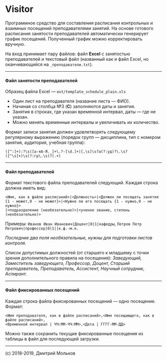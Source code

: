 # Visitor
Программное средство для составления расписания контрольных и взаимных посещений преподавателями занятий. На основе готового расписания занятости преподавателей автоматически генерирует график посещений. Полученный график можно корректировать вручную.

На вход принимает пару файлов: файл **Excel** с занятостью преподавателей и текстовый файл (названный как и файл Excel, но оканчивающийся на `_преподаватели.txt`).

------------

#### Файл занятости преподавателей
Образец файла Excel — `ext/template_schedule_plain.xls`
- Один лист на преподавателя (название листа — ФИО).
- Начиная со столбца №3 (**C**) заполняются даты и занятия.
- Занятия в строках, где указан временной интервал, даты — где не указан.
- Можно менять временные интервалы и увеличивать их количество.

Формат записи занятия должен удовлетворять следующему регулярному выражению (порядок групп — дисциплина, тип с номером занятия, аудитория, учебная группа):

```
([^:]+):?\s([а-яА-Я._]+\.?-[\d.]+)[,\s]\s?а(?:уд)?\.\s?([^\s]+)\s(?:гр\.\s)?(.+)
```

------------

#### Файл преподавателей
Формат текстового файла преподавателей следующий. Каждая строка должна иметь вид:
```
<Имя, как в файле расписаний>|<Должность>|<Должен ли посещать занятия
{1 - может,0 - не может}>|<Нужно ли его посещать {1 - нужно,0 - не нужно}>
|<подразделение (необязательно)>|<ученое звание, степень (необязательно)>
```

Примеры: `Иванов Иван Иванович|Доцент|0|1|кафедры`, `Петров Петр Петрович|профессор|0|1||к.ф.-м.н.`

_Последние два поля необязательные, нужны для подготовки листов контроля._

Список допустимых должностей (от старшего к младшему с точки зрения дополнительного правила на посещения): _Заведующий, Заместитель заведующего, Профессор, Доцент, Старший преподаватель, Преподаватель, Ассистент, Научный сотрудник, Аспирант._

------------

#### Файл фиксированных посещений
Каждая строка файла фкисированных посещений — одно посещение. Формат:
```
<Имя преподавателя, как в файле расписаний>,<Имя посещающего, как в файле расписаний>,
<Временной интервал | ЧЧ:ММ-ЧЧ:ММ>,<Дата | ГГГГ-ММ-ДД>
```
Можно также сохранить текущие фиксированные посещения из таблицы в файл для последующей загрузки.

------------

(c) 2018-2019, Дмитрий Мольков